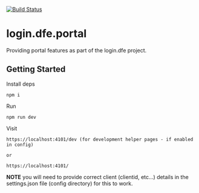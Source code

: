 [![Build Status](https://travis-ci.org/DFE-Digital/login.dfe.portal.svg?branch=master)](https://travis-ci.org/DFE-Digital/login.dfe.portal)

# login.dfe.portal

Providing portal features as part of the login.dfe project.

## Getting Started

Install deps
```
npm i
```

Run
```
npm run dev
```

Visit
```
https://localhost:4101/dev (for development helper pages - if enabled in config)

or 

https://localhost:4101/ 

```
**NOTE** you will need to provide correct client (clientid, etc...) details in the settings.json file (config directory) for this to work. 
